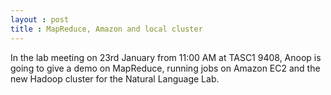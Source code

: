 ```yaml
---
layout : post
title : MapReduce, Amazon and local cluster
---
```


In the lab meeting on 23rd January from 11:00 AM at TASC1 9408, Anoop is going to give a demo on MapReduce, running jobs on Amazon EC2 and the new Hadoop cluster for the Natural Language Lab. 
